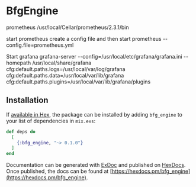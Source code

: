 # BfgEngine

prometheus
/usr/local/Cellar/prometheus/2.3.1/bin

start prometheus
create a config file and then start
prometheus --config.file=prometheus.yml

Start grafana
grafana-server --config=/usr/local/etc/grafana/grafana.ini --homepath /usr/local/share/grafana cfg:default.paths.logs=/usr/local/var/log/grafana cfg:default.paths.data=/usr/local/var/lib/grafana cfg:default.paths.plugins=/usr/local/var/lib/grafana/plugins

## Installation

If [available in Hex](https://hex.pm/docs/publish), the package can be installed
by adding `bfg_engine` to your list of dependencies in `mix.exs`:

```elixir
def deps do
  [
    {:bfg_engine, "~> 0.1.0"}
  ]
end
```

Documentation can be generated with [ExDoc](https://github.com/elixir-lang/ex_doc)
and published on [HexDocs](https://hexdocs.pm). Once published, the docs can
be found at [https://hexdocs.pm/bfg_engine](https://hexdocs.pm/bfg_engine).

